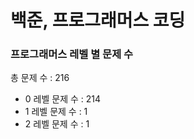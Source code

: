 # 백준, 프로그래머스 코딩
### 프로그래머스 레벨 별 문제 수
총 문제 수 : 216
- 0 레벨 문제 수 : 214
- 1 레벨 문제 수 : 1
- 2 레벨 문제 수 : 1

